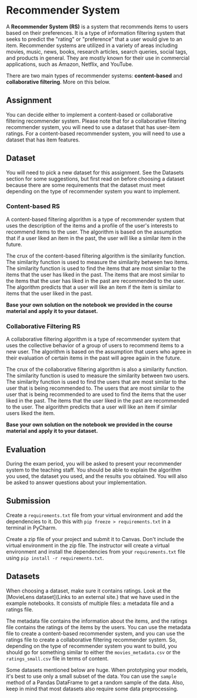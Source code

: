 # Recommender System

A **Recommender System (RS)** is a system that recommends items to users based on their preferences. It is a type of information filtering system that seeks to predict the "rating" or "preference" that a user would give to an item. Recommender systems are utilized in a variety of areas including movies, music, news, books, research articles, search queries, social tags, and products in general. They are mostly known for their use in commercial applications, such as Amazon, Netflix, and YouTube.

There are two main types of recommender systems: **content-based** and **collaborative filtering**. More on this below.

## Assignment

You can decide either to implement a content-based or collaborative filtering recommender system. Please note that for a collaborative filtering recommender system, you will need to use a dataset that has user-item ratings. For a content-based recommender system, you will need to use a dataset that has item features.

## Dataset

You will need to pick a new dataset for this assignment. See the Datasets section for some suggestions, but first read on before choosing a dataset because there are some requirements that the dataset must meet depending on the type of recommender system you want to implement.

### Content-based RS

A content-based filtering algorithm is a type of recommender system that uses the description of the items and a profile of the user's interests to recommend items to the user. The algorithm is based on the assumption that if a user liked an item in the past, the user will like a similar item in the future.

The crux of the content-based filtering algorithm is the similarity function. The similarity function is used to measure the similarity between two items. The similarity function is used to find the items that are most similar to the items that the user has liked in the past. The items that are most similar to the items that the user has liked in the past are recommended to the user. The algorithm predicts that a user will like an item if the item is similar to items that the user liked in the past.

**Base your own solution on the notebook we provided in the course material and apply it to your dataset.**

### Collaborative Filtering RS

A collaborative filtering algorithm is a type of recommender system that uses the collective behavior of a group of users to recommend items to a new user. The algorithm is based on the assumption that users who agree in their evaluation of certain items in the past will agree again in the future.

The crux of the collaborative filtering algorithm is also a similarity function. The similarity function is used to measure the similarity between two users. The similarity function is used to find the users that are most similar to the user that is being recommended to. The users that are most similar to the user that is being recommended to are used to find the items that the user liked in the past. The items that the user liked in the past are recommended to the user. The algorithm predicts that a user will like an item if similar users liked the item.

**Base your own solution on the notebook we provided in the course material and apply it to your dataset.**

## Evaluation

During the exam period, you will be asked to present your recommender system to the teaching staff. You should be able to explain the algorithm you used, the dataset you used, and the results you obtained. You will also be asked to answer questions about your implementation.

## Submission

Create a `requirements.txt` file from your virtual environment and add the dependencies to it. Do this with `pip freeze > requirements.txt` in a terminal in PyCharm.

Create a zip file of your project and submit it to Canvas. Don't include the virtual environment in the zip file. The instructor will create a virtual environment and install the dependencies from your `requirements.txt` file using `pip install -r requirements.txt`.

## Datasets

When choosing a dataset, make sure it contains ratings. Look at the [MovieLens dataset](Links to an external site.) that we have used in the example notebooks. It consists of multiple files: a metadata file and a ratings file.

The metadata file contains the information about the items, and the ratings file contains the ratings of the items by the users. You can use the metadata file to create a content-based recommender system, and you can use the ratings file to create a collaborative filtering recommender system. So, depending on the type of recommender system you want to build, you should go for something similar to either the `movies_metadata.csv` or the `ratings_small.csv` file in terms of content.

Some datasets mentioned below are huge. When prototyping your models, it's best to use only a small subset of the data. You can use the `sample` method of a Pandas DataFrame to get a random sample of the data. Also, keep in mind that most datasets also require some data preprocessing.
